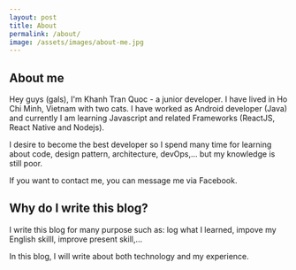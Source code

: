 ```yaml
---
layout: post
title: About
permalink: /about/
image: /assets/images/about-me.jpg
---
```


## About me
    
Hey guys (gals), I'm Khanh Tran Quoc - a junior developer. I have lived in Ho Chi Minh, Vietnam with two cats. I have worked as Android developer (Java) and currently I am learning Javascript and related Frameworks (ReactJS, React Native and Nodejs).

I desire to become the best developer so I spend many time for learning about code, design pattern, architecture, devOps,... but my knowledge is still poor.

If you want to contact me, you can message me via Facebook.


## Why do I write this blog?

I write this blog for many purpose such as: log what I learned, impove my English skilll, improve present skill,...

In this blog, I will write about both technology and my experience.